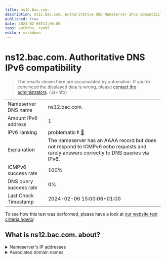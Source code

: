 ```yaml
---
title: ns12.bac.com.
description: ns12.bac.com. Authoritative DNS Nameserver IPv6 compatibility
published: true
date: 2024-02-06T14:00:06
tags: authdns, rank5
editor: markdown
---
```


# ns12.bac.com. Authoritative DNS IPv6 compatibility

> The results shown here are accumulated by automation. If you're convinced the displayed data is wrong, please [contact the administrators](/howto/chat). 
{.is-info}




|   |   |
| - | - |
| Nameserver DNS name | ns12.bac.com.
| Amount IPv6 address | 1
| IPv6 ranking | problematic :arrow_double_down: [🔗](/howto/ranking) |
| Explanation | The nameserver has an AAAA record but does not respond to ICMPv6 echo requests and rarely answers correctly to DNS queries via IPv6. |
| ICMPv6 success rate | 100%|
| DNS query success rate | 0% |
| Last Check Timestamp | 2024-02-06 15:00:06+01:00 |

To see how this test was performed, please have a look at [our website test criteria howto](/howto/testcriteria/authdns)!


## What is ns12.bac.com. about?




<details>
<summary>Nameserver's IP addresses</summary>

2600:1401:2::79

</details>



<details>
<summary>Associated domain names</summary>

www.bankofamerica.com

</details>
